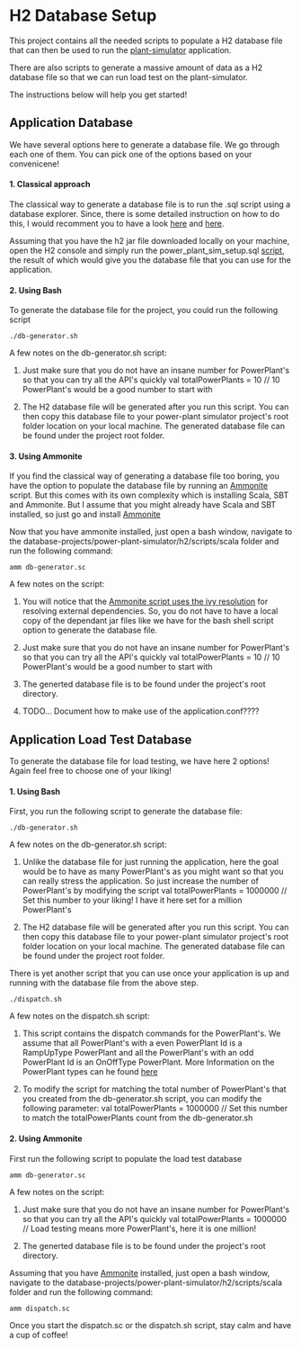 # H2 Database Setup

This project contains all the needed scripts to populate a H2 database file that can then be used to run the [plant-simulator](https://github.com/joesan/plant-simulator/) application.

There are also scripts to generate a massive amount of data as a H2 database file so that we can run load test on the plant-simulator.

The instructions below will help you get started!

## Application Database

We have several options here to generate a database file. We go through each one of them. You can pick one of the options based on your convenicene!

#### 1. Classical approach

The classical way to generate a database file is to run the .sql script using a database explorer. Since, there is some detailed instruction on how to do this, I would recomment you to have a look [here](http://www.h2database.com/html/tutorial.html#creating_new_databases) and [here](http://www.h2database.com/html/tutorial.html#tutorial_starting_h2_console). 

Assuming that you have the h2 jar file downloaded locally on your machine, open the H2 console and simply run the power_plant_sim_setup.sql [script](https://github.com/joesan/database-projects/blob/master/power-plant-simulator/h2/scripts/database/power_plant_sim_setup.sql), the result of which would give you the database file that you can use for the application.

#### 2. Using Bash

To generate the database file for the project, you could run the following script

```
./db-generator.sh
```

A few notes on the db-generator.sh script:

1. Just make sure that you do not have an insane number for PowerPlant's so that you can try all the API's quickly
   val totalPowerPlants = 10 // 10 PowerPlant's would be a good number to start with
   
2. The H2 database file will be generated after you run this script. You can then copy this database file to your power-plant    simulator project's root folder location on your local machine. The generated database file can be found under the project    root folder.

#### 3. Using Ammonite

If you find the classical way of generating a database file too boring, you have the option to populate the database file by running an [Ammonite](http://ammonite.io/#ScalaScripts) script. But this comes with its own complexity which is installing Scala, SBT and Ammonite. But I assume that you might already have Scala and SBT installed, so just go and install [Ammonite](http://ammonite.io/#ScalaScripts)

Now that you have ammonite installed, just open a bash window, navigate to the database-projects/power-plant-simulator/h2/scripts/scala folder and run the following command:

```
amm db-generator.sc
```

A few notes on the script:

1. You will notice that the [Ammonite script uses the ivy resolution](http://ammonite.io/#import$ivy) for resolving external      dependencies. So, you do not have to have a local copy of the dependant jar files like we have for the bash shell script      option to generate the database file.

2. Just make sure that you do not have an insane number for PowerPlant's so that you can try all the API's quickly
   val totalPowerPlants = 10 // 10 PowerPlant's would be a good number to start with
   
3. The generted database file is to be found under the project's root directory.

4. TODO... Document how to make use of the application.conf????

## Application Load Test Database

To generate the database file for load testing, we have here 2 options! Again feel free to choose one of your liking!

#### 1. Using Bash

First, you run the following script to generate the database file:

```
./db-generator.sh
```

A few notes on the db-generator.sh script:

1. Unlike the database file for just running the application, here the goal would be to have as many PowerPlant's as you might    want so that you can really stress the application. So just increase the number of PowerPlant's by modifying the script
   val totalPowerPlants = 1000000 // Set this number to your liking! I have it here set for a million PowerPlant's
   
2. The H2 database file will be generated after you run this script. You can then copy this database file to your power-plant    simulator project's root folder location on your local machine. The generated database file can be found under the project    root folder.   

There is yet another script that you can use once your application is up and running with the database file from the above step. 

```
./dispatch.sh
```

A few notes on the dispatch.sh script:

1. This script contains the dispatch commands for the PowerPlant's. We assume that all PowerPlant's with a even PowerPlant Id    is a RampUpType PowerPlant and all the PowerPlant's with an odd PowerPlant Id is an OnOffType PowerPlant. More Information    on the PowerPlant types can he found [here](https://github.com/joesan/plant-simulator/wiki)

2. To modify the script for matching the total number of PowerPlant's that you created from the db-generator.sh script, you      can modify the following parameter:
   val totalPowerPlants = 1000000 // Set this number to match the totalPowerPlants count from the db-generator.sh

#### 2. Using Ammonite

First run the following script to populate the load test database

```
amm db-generator.sc
```

A few notes on the script:

1. Just make sure that you do not have an insane number for PowerPlant's so that you can try all the API's quickly
   val totalPowerPlants = 1000000 // Load testing means more PowerPlant's, here it is one million!
   
2. The generted database file is to be found under the project's root directory.

Assuming that you have [Ammonite](http://ammonite.io/) installed, just open a bash window, navigate to the database-projects/power-plant-simulator/h2/scripts/scala folder and run the following command:

```
amm dispatch.sc
```
Once you start the dispatch.sc or the dispatch.sh script, stay calm and have a cup of coffee!
